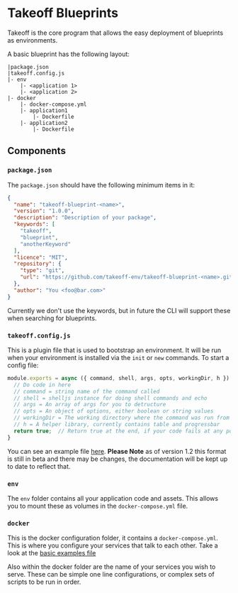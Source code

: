 # Takeoff Blueprints

Takeoff is the core program that allows the easy deployment of blueprints as environments.

A basic blueprint has the following layout:

    |package.json
    |takeoff.config.js
    |- env
        |- <application 1>
        |- <application 2>
    |- docker
        |- docker-compose.yml
        |- application1
            |- Dockerfile
        |- application2
            |- Dockerfile

## Components

### `package.json`

The `package.json` should have the following minimum items in it:

```json
{
  "name": "takeoff-blueprint-<name>",
  "version": "1.0.0",
  "description": "Description of your package",
  "keywords": [
    "takeoff",
    "blueprint",
    "anotherKeyword"
  ],
  "licence": "MIT",
  "repository": {
    "type": "git",
    "url": "https://github.com/takeoff-env/takeoff-blueprint-<name>.git"
  },
  "author": "You <foo@bar.com>"
}
```

Currently we don't use the keywords, but in future the CLI will support these when searching for blueprints.

### `takeoff.config.js`

This is a plugin file that is used to bootstrap an environment. It will be run when your environment is installed via the `init` or `new` commands. To start a config file:

```js
module.exports = async ({ command, shell, args, opts, workingDir, h }) => {
  // Do code in here
  // command = string name of the command called
  // shell = shelljs instance for doing shell commands and echo
  // args = An array of args for you to detructure
  // opts = An object of options, either boolean or string values
  // workingDir = The working directory where the command was run from
  // h = A helper library, currently contains table and progressbar
  return true;  // Return true at the end, if your code fails at any point return false
}
```

You can see an example file [here](https://github.com/takeoff-env/takeoff-blueprint-basic/blob/master/takeoff.config.js). **Please Note** as of version 1.2 this format is still in beta and there may be changes, the documentation will be kept up to date to reflect that.

### `env`

The `env` folder contains all your application code and assets. This allows you to mount these as volumes in the `docker-compose.yml` file.

### `docker`

This is the docker configuration folder, it contains a `docker-compose.yml`. This is where you configure your services that talk to each other. Take a look at the [basic examples file](https://github.com/takeoff-env/takeoff-blueprint-basic/blob/master/docker/docker-compose.yml)

Also within the docker folder are the name of your services you wish to serve. These can be simple one line configurations, or complex sets of scripts to be run in order.
